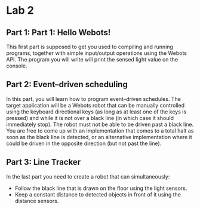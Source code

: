 # Lab 2
## Part 1: Part 1: Hello Webots!
This first part is supposed to get you used to compiling and running programs, together with simple input/output operations using the Webots API.
The program you will write will print the sensed light value on the console.

## Part 2: Event–driven scheduling
In this part, you will learn how to program event–driven schedules. The target application will be a Webots robot that can be manually controlled using the keyboard directional keys (as long as at least one of the keys
is pressed) and while it is not over a black line (in which case it should immediately stop). The robot must not be able to be driven past a black line. You are free to come up with an implementation that comes to a total halt as soon as
the black line is detected, or an alternative implementation where it could be driven in the opposite direction (but not past the line).

## Part 3: Line Tracker
In the last part you need to create a robot that can simultaneously:

- Follow the black line that is drawn on the floor using the light sensors.
- Keep a constant distance to detected objects in front of it using the distance sensors.
